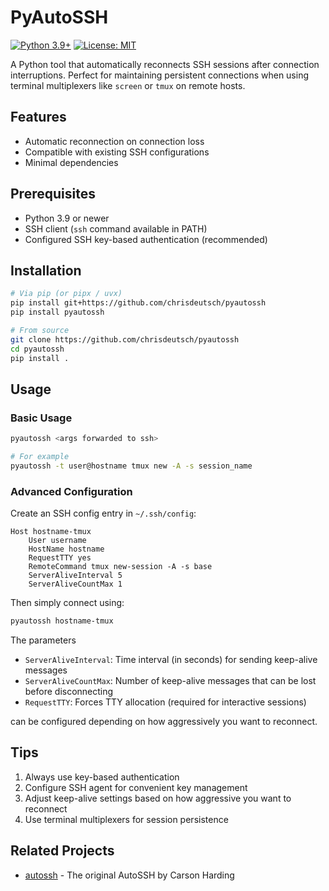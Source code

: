 # PyAutoSSH

[![Python 3.9+](https://img.shields.io/badge/python-3.9+-blue.svg)](https://www.python.org/downloads/)
[![License: MIT](https://img.shields.io/badge/License-MIT-yellow.svg)](https://opensource.org/licenses/MIT)

A Python tool that automatically reconnects SSH sessions after connection
interruptions. Perfect for maintaining persistent connections when using
terminal multiplexers like `screen` or `tmux` on remote hosts.

## Features

- Automatic reconnection on connection loss
- Compatible with existing SSH configurations
- Minimal dependencies

## Prerequisites

- Python 3.9 or newer
- SSH client (`ssh` command available in PATH)
- Configured SSH key-based authentication (recommended)

## Installation

```bash
# Via pip (or pipx / uvx)
pip install git+https://github.com/chrisdeutsch/pyautossh
pip install pyautossh

# From source
git clone https://github.com/chrisdeutsch/pyautossh
cd pyautossh
pip install .
```

## Usage

### Basic Usage

```bash
pyautossh <args forwarded to ssh>

# For example
pyautossh -t user@hostname tmux new -A -s session_name
```

### Advanced Configuration

Create an SSH config entry in `~/.ssh/config`:

```sshconfig
Host hostname-tmux
    User username
    HostName hostname
    RequestTTY yes
    RemoteCommand tmux new-session -A -s base
    ServerAliveInterval 5
    ServerAliveCountMax 1
```

Then simply connect using:

```bash
pyautossh hostname-tmux
```

The parameters

- `ServerAliveInterval`: Time interval (in seconds) for sending keep-alive
  messages
- `ServerAliveCountMax`: Number of keep-alive messages that can be lost before
  disconnecting
- `RequestTTY`: Forces TTY allocation (required for interactive sessions)

can be configured depending on how aggressively you want to reconnect.

## Tips

1. Always use key-based authentication
2. Configure SSH agent for convenient key management
3. Adjust keep-alive settings based on how aggressive you want to reconnect
4. Use terminal multiplexers for session persistence

## Related Projects

- [autossh](https://github.com/Autossh/autossh) - The original AutoSSH by Carson
  Harding
